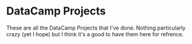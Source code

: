 # DataCamp Projects

These are all the DataCamp Projects that I've done. Nothing particularly crazy (yet I hope) but I think it's a good to have them here for refrence.


